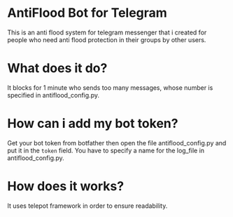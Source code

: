 # AntiFlood Bot for Telegram
This is an anti flood system for telegram messenger that i created for people who need anti flood protection in their groups by other users.

# What does it do?
It blocks for 1 minute who sends too many messages, whose number is specified in antiflood_config.py.

# How can i add my bot token?
Get your bot token from botfather then open the file antiflood_config.py and put it in the `token` field.
You have to specify a name for the log_file in antiflood_config.py.

# How does it works?
It uses telepot framework in order to ensure readability.
